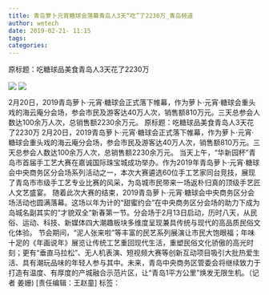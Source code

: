 ```yaml
---
title: 青岛萝卜元宵糖球会落幕青岛人3天“吃”了2230万_青岛频道
author: wetech
date: 2019-02-21- 11:15
tags: 
categories: 
---
```

原标题：吃糖球品美食青岛人3天花了2230万
<!-- more -->
                
<img align="center" border="0" src="http://p1.ifengimg.com/a/2019_08/7d0dda102aa9685_size754_w1920_h1200.jpg" />
                
<img align="center" border="0" src="http://p2.ifengimg.com/a/2016/0810/204c433878d5cf9size1_w16_h16.png" />
            
2月20日，2019青岛萝卜·元宵·糖球会正式落下帷幕，作为萝卜·元宵·糖球会重头戏的海云庵分会场，参会市民及游客达40万人次，销售额810万元。三天总参会人数达100余万人次，总销售额2230余万元。
原标题：吃糖球品美食青岛人3天花了2230万
2月20日，2019青岛萝卜·元宵·糖球会正式落下帷幕，作为萝卜·元宵·糖球会重头戏的海云庵分会场，参会市民及游客达40万人次，销售额810万元。三天总参会人数达100余万人次，总销售额2230余万元。
当天上午，“华新园杯”青岛市首届手工艺大赛在嘉诚国际珠宝城成功举办。作为2019年青岛萝卜·元宵·糖球会中央商务区分会场系列活动之一，本次大赛遴选60位手工艺家同台竞技，展现了青岛市市级手工艺专业比赛的风采，为岛城市民带来一场返朴归真的顶级手艺匠人文艺盛宴。
随着此次大赛的结束，2019青岛萝卜·元宵·糖球会中央商务区分会场活动也圆满落幕。这场以年为计的“甜蜜约会”在中央商务区分会场的助力下成为岛城名副其实的“才貌双全”新春第一节。分会场于2月13日启动，历时八天，从民俗、运动、科技、新媒体四大潮趣板块多维度呈现兼具传统与现代的高品质民俗文化体验。
节会期间，“泥人张来啦”等丰富的民艺系列展演让市民大饱眼福；年味十足的《年画说年》展览让传统工艺重回现代生活，重塑民俗文化骄傲的高光时刻；更有“垂直马拉松”、无人机表演、短视频大赛等创新互动项目吸引大批热爱生活、具有潮玩品味的年轻人参与其中。未来，青岛中央商务区管委会将继续致力于打造有温度、有厚度的产城融合示范片区，让“青岛1平方公里”焕发无限生机。（记者 姜姗)
[责任编辑：王赵童]
标签：
 
 
             

